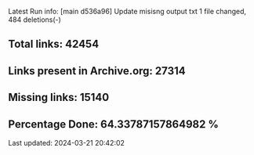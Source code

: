 Latest Run info: 
[main d536a96] Update misisng output txt
 1 file changed, 484 deletions(-)

## Total links: 42454

## Links present in Archive.org: 27314

## Missing links: 15140

## Percentage Done: 64.33787157864982 %


Last updated: 2024-03-21 20:42:02
